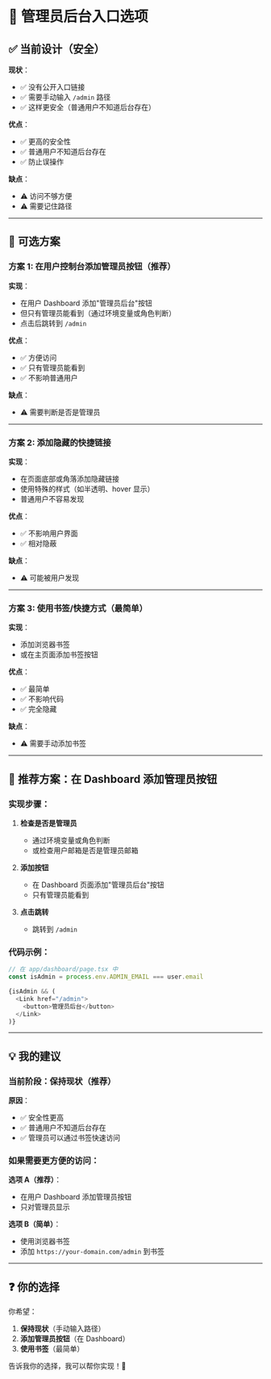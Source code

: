# 🔐 管理员后台入口选项

## ✅ 当前设计（安全）

**现状**：
- ✅ 没有公开入口链接
- ✅ 需要手动输入 `/admin` 路径
- ✅ 这样更安全（普通用户不知道后台存在）

**优点**：
- ✅ 更高的安全性
- ✅ 普通用户不知道后台存在
- ✅ 防止误操作

**缺点**：
- ⚠️ 访问不够方便
- ⚠️ 需要记住路径

---

## 🎯 可选方案

### 方案 1: 在用户控制台添加管理员按钮（推荐）

**实现**：
- 在用户 Dashboard 添加"管理员后台"按钮
- 但只有管理员能看到（通过环境变量或角色判断）
- 点击后跳转到 `/admin`

**优点**：
- ✅ 方便访问
- ✅ 只有管理员能看到
- ✅ 不影响普通用户

**缺点**：
- ⚠️ 需要判断是否是管理员

---

### 方案 2: 添加隐藏的快捷链接

**实现**：
- 在页面底部或角落添加隐藏链接
- 使用特殊的样式（如半透明、hover 显示）
- 普通用户不容易发现

**优点**：
- ✅ 不影响用户界面
- ✅ 相对隐蔽

**缺点**：
- ⚠️ 可能被用户发现

---

### 方案 3: 使用书签/快捷方式（最简单）

**实现**：
- 添加浏览器书签
- 或在主页面添加书签按钮

**优点**：
- ✅ 最简单
- ✅ 不影响代码
- ✅ 完全隐藏

**缺点**：
- ⚠️ 需要手动添加书签

---

## 🚀 推荐方案：在 Dashboard 添加管理员按钮

### 实现步骤：

1. **检查是否是管理员**
   - 通过环境变量或角色判断
   - 或检查用户邮箱是否是管理员邮箱

2. **添加按钮**
   - 在 Dashboard 页面添加"管理员后台"按钮
   - 只有管理员能看到

3. **点击跳转**
   - 跳转到 `/admin`

### 代码示例：

```typescript
// 在 app/dashboard/page.tsx 中
const isAdmin = process.env.ADMIN_EMAIL === user.email

{isAdmin && (
  <Link href="/admin">
    <button>管理员后台</button>
  </Link>
)}
```

---

## 💡 我的建议

### 当前阶段：保持现状（推荐）

**原因**：
- ✅ 安全性更高
- ✅ 普通用户不知道后台存在
- ✅ 管理员可以通过书签快速访问

### 如果需要更方便的访问：

**选项 A（推荐）**：
- 在用户 Dashboard 添加管理员按钮
- 只对管理员显示

**选项 B（简单）**：
- 使用浏览器书签
- 添加 `https://your-domain.com/admin` 到书签

---

## ❓ 你的选择

你希望：
1. **保持现状**（手动输入路径）
2. **添加管理员按钮**（在 Dashboard）
3. **使用书签**（最简单）

告诉我你的选择，我可以帮你实现！🚀

